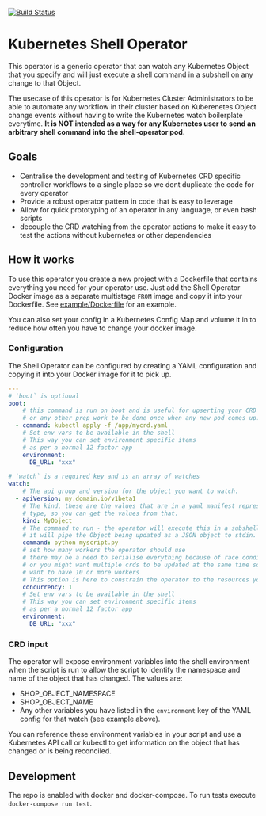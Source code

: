 [![Build Status](https://travis-ci.org/MYOB-Technology/shell-operator.svg?branch=master)](https://travis-ci.org/MYOB-Technology/shell-operator)

# Kubernetes Shell Operator

This operator is a generic operator that can watch any Kubernetes Object that you specify and will just execute a shell command in a subshell on any change to that Object.

The usecase of this operator is for Kubernetes Cluster Administrators to be able to automate any workflow in their cluster based on Kuberenetes Object change events without having to write the Kubernetes watch boilerplate everytime. **It is NOT intended as a way for any Kubernetes user to send an arbitrary shell command into the shell-operator pod.**

## Goals

- Centralise the development and testing of Kubernetes CRD specific controller workflows to a single place so we dont duplicate the code for every operator
- Provide a robust operator pattern in code that is easy to leverage
- Allow for quick prototyping of an operator in any language, or even bash scripts
- decouple the CRD watching from the operator actions to make it easy to test the actions without kubernetes or other dependencies

## How it works

To use this operator you create a new project with a Dockerfile that contains everything you need for your operator use. Just add the Shell Operator Docker image as a separate multistage `FROM` image and copy it into your Dockerfile. See [example/Dockerfile](example/Dockerfile) for an example.

You can also set your config in a Kubernetes Config Map and volume it in to reduce how often you have to change your docker image.

### Configuration

The Shell Operator can be configured by creating a YAML configuration and copying it into your Docker image for it to pick up.

```yaml
---
# `boot` is optional
boot:
    # this command is run on boot and is useful for upserting your CRD creation object
    # or any other prep work to be done once when any new pod comes up.
  - command: kubectl apply -f /app/mycrd.yaml
    # Set env vars to be available in the shell
    # This way you can set environment specific items
    # as per a normal 12 factor app
    environment:
      DB_URL: "xxx"

# `watch` is a required key and is an array of watches
watch:
    # The api group and version for the object you want to watch.
  - apiVersion: my.domain.io/v1beta1
    # The kind, these are the values that are in a yaml manifest representation of an object of this
    # type, so you can get the values from that.
    kind: MyObject
    # The command to run - the operator will execute this in a subshell with the default shell
    # it will pipe the Object being updated as a JSON object to stdin.
    command: python myscript.py
    # set how many workers the operator should use
    # there may be a need to serialise everything because of race conditions so this can be set to 1
    # or you might want multiple crds to be updated at the same time so
    # want to have 10 or more workers
    # This option is here to constrain the operator to the resources you want to use.
    concurrency: 1
    # Set env vars to be available in the shell
    # This way you can set environment specific items
    # as per a normal 12 factor app
    environment:
      DB_URL: "xxx"
```

### CRD input

The operator will expose environment variables into the shell environment when the script is run to allow the script to identify the namespace and name of the object that has changed. The values are:

* SHOP_OBJECT_NAMESPACE
* SHOP_OBJECT_NAME
* Any other variables you have listed in the `environment` key of the YAML config for that watch (see example above).

You can reference these environment variables in your script and use a Kubernetes API call or kubectl to get information on the object that has changed or is being reconciled.

## Development

The repo is enabled with docker and docker-compose. To run tests execute `docker-compose run test`.
